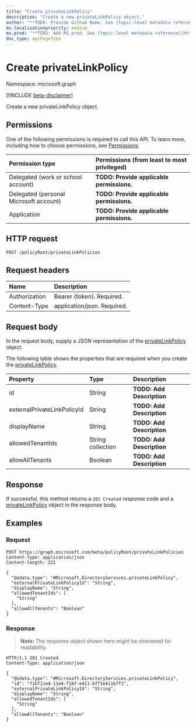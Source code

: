 ```yaml
---
title: "Create privateLinkPolicy"
description: "Create a new privateLinkPolicy object."
author: "**TODO: Provide Github Name. See [topic-level metadata reference](https://msgo.azurewebsites.net/add/document/guidelines/metadata.html#topic-level-metadata)**"
ms.localizationpriority: medium
ms.prod: "**TODO: Add MS prod. See [topic-level metadata reference](https://msgo.azurewebsites.net/add/document/guidelines/metadata.html#topic-level-metadata)**"
doc_type: apiPageType
---
```


# Create privateLinkPolicy
Namespace: microsoft.graph

[!INCLUDE [beta-disclaimer](../../includes/beta-disclaimer.md)]

Create a new privateLinkPolicy object.

## Permissions
One of the following permissions is required to call this API. To learn more, including how to choose permissions, see [Permissions](/graph/permissions-reference).

|Permission type|Permissions (from least to most privileged)|
|:---|:---|
|Delegated (work or school account)|**TODO: Provide applicable permissions.**|
|Delegated (personal Microsoft account)|**TODO: Provide applicable permissions.**|
|Application|**TODO: Provide applicable permissions.**|

## HTTP request

<!-- {
  "blockType": "ignored"
}
-->
``` http
POST /policyRoot/privateLinkPolicies
```

## Request headers
|Name|Description|
|:---|:---|
|Authorization|Bearer {token}. Required.|
|Content-Type|application/json. Required.|

## Request body
In the request body, supply a JSON representation of the [privateLinkPolicy](../resources/privatelinkpolicy.md) object.

The following table shows the properties that are required when you create the [privateLinkPolicy](../resources/privatelinkpolicy.md).

|Property|Type|Description|
|:---|:---|:---|
|id|String|**TODO: Add Description**|
|externalPrivateLinkPolicyId|String|**TODO: Add Description**|
|displayName|String|**TODO: Add Description**|
|allowedTenantIds|String collection|**TODO: Add Description**|
|allowAllTenants|Boolean|**TODO: Add Description**|



## Response

If successful, this method returns a `201 Created` response code and a [privateLinkPolicy](../resources/privatelinkpolicy.md) object in the response body.

## Examples

### Request
<!-- {
  "blockType": "request",
  "name": "create_privatelinkpolicy_from_"
}
-->
``` http
POST https://graph.microsoft.com/beta/policyRoot/privateLinkPolicies
Content-Type: application/json
Content-length: 221

{
  "@odata.type": "#Microsoft.DirectoryServices.privateLinkPolicy",
  "externalPrivateLinkPolicyId": "String",
  "displayName": "String",
  "allowedTenantIds": [
    "String"
  ],
  "allowAllTenants": "Boolean"
}
```


### Response
>**Note:** The response object shown here might be shortened for readability.
<!-- {
  "blockType": "response",
  "truncated": true,
  "@odata.type": "Microsoft.DirectoryServices.privateLinkPolicy"
}
-->
``` http
HTTP/1.1 201 Created
Content-Type: application/json

{
  "@odata.type": "#Microsoft.DirectoryServices.privateLinkPolicy",
  "id": "f1bf11e4-11e4-f1bf-e411-bff1e411bff1",
  "externalPrivateLinkPolicyId": "String",
  "displayName": "String",
  "allowedTenantIds": [
    "String"
  ],
  "allowAllTenants": "Boolean"
}
```

